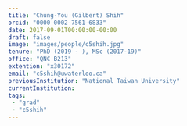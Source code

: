 ```yaml
---
title: "Chung-You (Gilbert) Shih"
orcid: "0000-0002-7561-6833"
date: 2017-09-01T00:00:00-00:00
draft: false
image: "images/people/c5shih.jpg"
tenure: "PhD (2019 - ), MSc (2017-19)"
office: "QNC B213"
extention: "x30172"
email: "c5shih@uwaterloo.ca"
previousInstitution: "National Taiwan University"
currentInstitution: 
tags:
 - "grad"
 - "c5shih"
---
```



